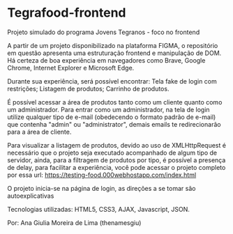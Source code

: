 # Tegrafood-frontend
Projeto simulado do programa Jovens Tegranos - foco no frontend

A partir de um projeto disponibilizado na plataforma FIGMA, o repositório em questão apresenta uma estruturação frontend e manipulação de DOM. Há certeza de boa experiência em navegadores como Brave, Google Chrome, Internet Explorer e Microsoft Edge.

Durante sua experiência, será possível encontrar: Tela fake de login com restrições; Listagem de produtos; Carrinho de produtos.

É possível acessar a área de produtos tanto como um cliente quanto como um administrador. Para entrar como um administrador, na tela de login utilize qualquer tipo de e-mail (obedecendo o formato padrão de e-mail) que contenha "admin" ou "administrator", demais emails te redirecionarão para a área de cliente.

Para visualizar a listagem de produtos, devido ao uso de XMLHttpRequest é necessário que o projeto seja executado acompanhado de algum tipo de servidor, ainda, para a filtragem de produtos por tipo, é possível a presença de delay, para facilitar a experiência, você pode acessar o projeto completo por essa url: https://testing-food.000webhostapp.com/index.html

O projeto inicia-se na página de login, as direções a se tomar são autoexplicativas

Tecnologias utilizadas: HTML5, CSS3, AJAX, Javascript, JSON.


Por: Ana Giulia Moreira de Lima (thenamesgiu)
